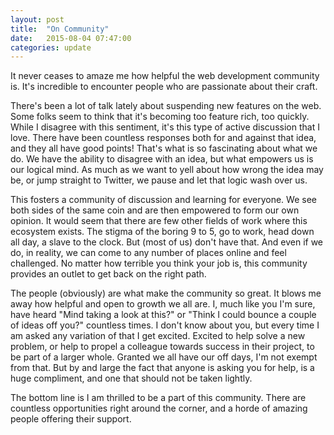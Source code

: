 ```yaml
---
layout: post
title:  "On Community"
date:   2015-08-04 07:47:00
categories: update
---
```


It never ceases to amaze me how helpful the web development community is. It's incredible to encounter people who are passionate about their craft.

There's been a lot of talk lately about suspending new features on the web. Some folks seem to think that it's becoming too feature rich, too quickly. While I disagree with this sentiment, it's this type of active discussion that I love. There have been countless responses both for and against that idea, and they all have good points! That's what is so fascinating about what we do. We have the ability to disagree with an idea, but what empowers us is our logical mind. As much as we want to yell about how wrong the idea may be, or jump straight to Twitter, we pause and let that logic wash over us.

This fosters a community of discussion and learning for everyone. We see both sides of the same coin and are then empowered to form our own opinion. It would seem that there are few other fields of work where this ecosystem exists. The stigma of the boring 9 to 5, go to work, head down all day, a slave to the clock. But (most of us) don't have that. And even if we do, in reality, we can come to any number of places online and feel challenged. No matter how terrible you think your job is, this community provides an outlet to get back on the right path.

The people (obviously) are what make the community so great. It blows me away how helpful and open to growth we all are. I, much like you I'm sure, have heard "Mind taking a look at this?" or "Think I could bounce a couple of ideas off you?" countless times. I don't know about you, but every time I am asked any variation of that I get excited. Excited to help solve a new problem, or help to propel a colleague towards success in their project, to be part of a larger whole. Granted we all have our off days, I'm not exempt from that. But by and large the fact that anyone is asking you for help, is a huge compliment, and one that should not be taken lightly.

The bottom line is I am thrilled to be a part of this community. There are countless opportunities right around the corner, and a horde of amazing people offering their support.
